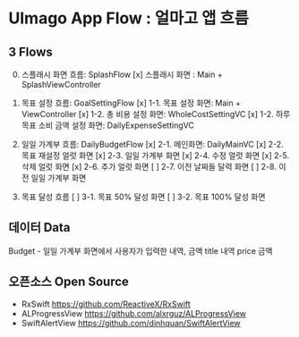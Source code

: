 #  Ulmago App Flow : 얼마고 앱 흐름

## 3 Flows

0. 스플래시 화면 흐름: SplashFlow
    [x] 스플래시 화면 : Main + SplashViewController
    
1. 목표 설정 흐름: GoalSettingFlow
    [x] 1-1. 목표 설정 화면: Main + ViewController
    [x] 1-2. 총 비용 설정 화면: WholeCostSettingVC
    [x] 1-2. 하루 목표 소비 금액 설정 화면: DailyExpenseSettingVC
    
2. 일일 가계부 흐름: DailyBudgetFlow
    [x] 2-1. 메인화면: DailyMainVC
    [x] 2-2. 목표 재설정 얼럿 화면
    [x] 2-3. 일일 가계부 화면
    [x] 2-4. 수정 얼럿 화면
    [x] 2-5. 삭제 얼럿 화면
    [x] 2-6. 추가 얼럿 화면
    [ ] 2-7. 이전 날짜들 달력 화면
    [ ] 2-8. 이전 일일 가계부 화면
    
3. 목표 달성 흐름
    [ ] 3-1. 목표 50% 달성 화면
    [ ] 3-2. 목표 100% 달성 화면


## 데이터 Data

Budget - 일일 가계부 화면에서 사용자가 입력한 내역, 금액
        title 내역
        price 금액
        

## 오픈소스 Open Source

- RxSwift
    https://github.com/ReactiveX/RxSwift
- ALProgressView
    https://github.com/alxrguz/ALProgressView
- SwiftAlertView
    https://github.com/dinhquan/SwiftAlertView


